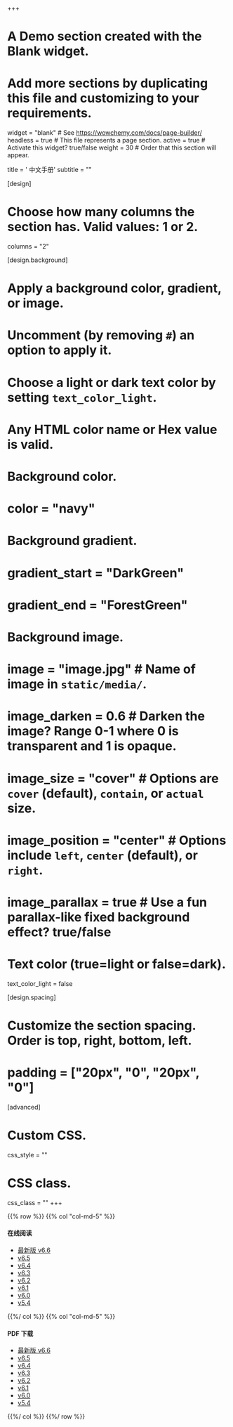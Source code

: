 +++
# A Demo section created with the Blank widget.
# Add more sections by duplicating this file and customizing to your requirements.

widget = "blank"  # See https://wowchemy.com/docs/page-builder/
headless = true  # This file represents a page section.
active = true  # Activate this widget? true/false
weight = 30  # Order that this section will appear.

title = '<i class="fas fa-book"></i> 中文手册'
subtitle = ""

[design]
  # Choose how many columns the section has. Valid values: 1 or 2.
  columns = "2"

[design.background]
  # Apply a background color, gradient, or image.
  #   Uncomment (by removing `#`) an option to apply it.
  #   Choose a light or dark text color by setting `text_color_light`.
  #   Any HTML color name or Hex value is valid.

  # Background color.
  # color = "navy"

  # Background gradient.
  # gradient_start = "DarkGreen"
  # gradient_end = "ForestGreen"

  # Background image.
  # image = "image.jpg"  # Name of image in `static/media/`.
  # image_darken = 0.6  # Darken the image? Range 0-1 where 0 is transparent and 1 is opaque.
  # image_size = "cover"  #  Options are `cover` (default), `contain`, or `actual` size.
  # image_position = "center"  # Options include `left`, `center` (default), or `right`.
  # image_parallax = true  # Use a fun parallax-like fixed background effect? true/false

  # Text color (true=light or false=dark).
  text_color_light = false

[design.spacing]
  # Customize the section spacing. Order is top, right, bottom, left.
  # padding = ["20px", "0", "20px", "0"]

[advanced]
 # Custom CSS.
 css_style = ""

 # CSS class.
 css_class = ""
+++

{{% row %}}
{{% col "col-md-5" %}}

#### <i class="fab fa-html5"></i> 在线阅读

- [最新版 v6.6](https://docs.gmt-china.org/latest/)
- [v6.5](https://docs.gmt-china.org/6.5/)
- [v6.4](https://docs.gmt-china.org/6.4/)
- [v6.3](https://docs.gmt-china.org/6.3/)
- [v6.2](https://docs.gmt-china.org/6.2/)
- [v6.1](https://docs.gmt-china.org/6.1/)
- [v6.0](https://docs.gmt-china.org/6.0/)
- [v5.4](https://docs.gmt-china.org/5.4/)

{{%/ col %}}
{{% col "col-md-5" %}}

#### <i class="far fa-file-pdf"></i> PDF 下载

- [最新版 v6.6](https://docs.gmt-china.org/6.6/GMT_docs.pdf)
- [v6.5](https://docs.gmt-china.org/6.5/GMT_docs.pdf)
- [v6.4](https://docs.gmt-china.org/6.4/GMT_docs.pdf)
- [v6.3](https://docs.gmt-china.org/6.3/GMT_docs.pdf)
- [v6.2](https://docs.gmt-china.org/6.2/GMT_docs.pdf)
- [v6.1](https://docs.gmt-china.org/6.1/GMT_docs.pdf)
- [v6.0](https://docs.gmt-china.org/6.0/GMT_docs.pdf)
- [v5.4](https://docs.gmt-china.org/5.4/GMT_docs.pdf)

{{%/ col %}}
{{%/ row %}}
